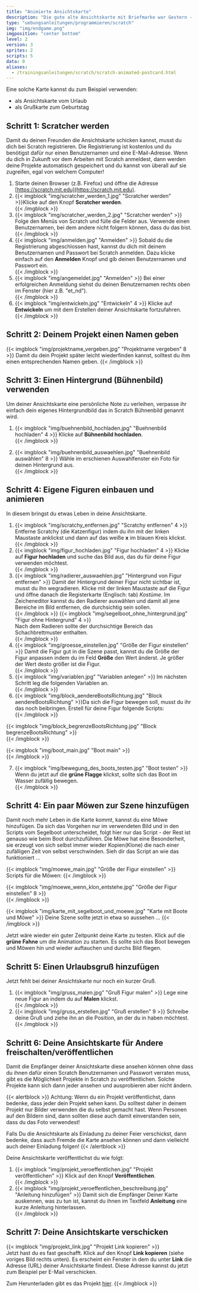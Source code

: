 ```yaml
---
title: "Animierte Ansichtskarte"
description: "Die gute alte Ansichtskarte mit Briefmarke war Gestern - heute bauen wir uns unsere eigene animierte Karte und verschicken sie an unsere Freunde."
type: "uebungsanleitungen/programmieren/scratch"
img: "img/endgame.png"
imgposition: "center bottom"
level: 2
version: 3
sprites: 2
scripts: 5
data: 0
aliases:
  - /trainingsanleitungen/scratch/scratch-animated-postcard.html
---
```


Eine solche Karte kannst du zum Beispiel verwenden:

* als Ansichtskarte vom Urlaub
* als Grußkarte zum Geburtstag

## Schritt 1: Scratcher werden

Damit du deinen Freunden die Ansichtskarte schicken kannst, musst du dich bei Scratch registrieren. Die Registrierung ist kostenlos und du benötigst dafür nur einen Benutzernamen und eine E-Mail-Adresse. Wenn du dich in Zukunft vor dem Arbeiten mit Scratch anmeldest, dann werden deine Projekte automatisch gespeichert und du kannst von überall auf sie zugreifen, egal von welchem Computer!

1. Starte deinen Browser (z.B. Firefox) und öffne die Adresse [https://scratch.mit.edu](https://scratch.mit.edu).
2. {{< imgblock "img/scratcher_werden_1.jpg" "Scratcher werden" >}}Klicke auf den Knopf **Scratcher werden**.  
{{< /imgblock >}}
3. {{< imgblock "img/scratcher_werden_2.jpg" "Scratcher werden" >}}
Folge den Menüs von Scratch und fülle die Felder aus. Verwende einen Benutzernamen, bei dem andere nicht folgern können, dass du das bist.  
{{< /imgblock >}}
4. {{< imgblock "img/anmelden.jpg" "Anmelden" >}}
Sobald du die Registrierung abgeschlossen hast, kannst du dich mit deinem Benutzernamen und Passwort bei Scratch anmelden. Dazu klicke einfach auf den **Anmelden** Knopf und gib deinen Benutzernamen und Passwort ein.  
{{< /imgblock >}}
5. {{< imgblock "img/angemeldet.jpg" "Anmelden" >}}
Bei einer erfolgreichen Anmeldung siehst du deinen Benutzernamen rechts oben im Fenster (hier z.B. "et_nd").  
{{< /imgblock >}}
6. {{< imgblock "img/entwickeln.jpg" "Entwickeln" 4 >}}
Klicke auf **Entwickeln** um mit dem Erstellen deiner Ansichtskarte fortzufahren.  
{{< /imgblock >}}

## Schritt 2: Deinem Projekt einen Namen geben

{{< imgblock "img/projektname_vergeben.jpg" "Projektname vergeben" 8 >}}
Damit du dein Projekt später leicht wiederfinden kannst, solltest du ihm einen entsprechenden Namen geben.
{{< /imgblock >}}

## Schritt 3: Einen Hintergrund (Bühnenbild) verwenden

Um deiner Ansichtskarte eine persönliche Note zu verleihen, verpasse ihr einfach dein eigenes Hintergrundbild das in Scratch Bühnenbild genannt wird.

1. {{< imgblock "img/buehnenbild_hochladen.jpg" "Buehnenbild hochladen" 4 >}}
Klicke auf **Bühnenbild hochladen**.  
{{< /imgblock >}}

2. {{< imgblock "img/buehnenbild_auswaehlen.jpg" "Buehnenbild auswählen" 8 >}}
Wähle im erschienen Auswahlfenster ein Foto für deinen Hintergrund aus.  
{{< /imgblock >}}

## Schritt 4: Eigene Figuren einbauen und animieren

In diesem bringst du etwas Leben in deine Ansichtskarte.

1. {{< imgblock "img/scratchy_entfernen.jpg" "Scratchy entfernen" 4 >}}
Entferne Scratchy (die Katzenfigur) indem du ihn mit der linken Maustaste anklickst und dann auf das weiße **x** im blauen Kreis klickst.  
{{< /imgblock >}}
2. {{< imgblock "img/figur_hochladen.jpg" "Figur hochladen" 4 >}}
Klicke auf **Figur hochladen** und suche das Bild aus, das du für deine Figur verwenden möchtest.  
{{< /imgblock >}}
3. {{< imgblock "img/radierer_auswaehlen.jpg" "Hintergrund von Figur entfernen" >}}  Damit der Hintergrund deiner Figur nicht sichtbar ist, musst du ihn wegradieren. Klicke mit der linken Maustaste auf die Figur und öffne danach die Registerkarte (Englisch: tab) *Kostüme*. Im Zeicheneditor kannst du den Radierer auswählen und damit all jene Bereiche im Bild entfernen, die durchsichtig sein sollen.  
{{< /imgblock >}}
{{< imgblock "img/segelboot_ohne_hintergrund.jpg" "Figur ohne Hintergrund" 4 >}}  
Nach dem Radieren sollte der durchsichtige Bereich das Schachbrettmuster enthalten.  
{{< /imgblock >}}
4. {{< imgblock "img/groesse_einstellen.jpg" "Größe der Figur einstellen" >}}
Damit die Figur gut in die Szene passt, kannst du die Größe der Figur anpassen indem du im Feld **Größe** den Wert änderst. Je größer der Wert desto größer ist die Figur.  
{{< /imgblock >}}
5. {{< imgblock "img/variablen.jpg" "Variablen anlegen" >}}
Im nächsten Schritt leg die folgenden Variablen an.  
{{< /imgblock >}}
6. {{< imgblock "img/block_aendereBootsRichtung.jpg" "Block aendereBootsRichtung" >}}Da sich die Figur bewegen soll, musst du ihr das noch beibringen. Erstell für deine Figur folgende Scripts:   
{{< /imgblock >}}

{{< imgblock "img/block_begrenzeBootsRichtung.jpg" "Block begrenzeBootsRichtung" >}}  
{{< /imgblock >}}

{{< imgblock "img/boot_main.jpg" "Boot main" >}}  
{{< /imgblock >}}

7. {{< imgblock "img/bewegung_des_boots_testen.jpg" "Boot testen" >}}
Wenn du jetzt auf die **grüne Flagge** klickst, sollte sich das Boot im Wasser zufällig bewegen.  
{{< /imgblock >}}

## Schritt 4: Ein paar Möwen zur Szene hinzufügen

Damit noch mehr Leben in die Karte kommt, kannst du eine Möwe hinzufügen. Da sich das Vorgehen nur im verwendeten Bild und in den Scripts vom Segelboot unterscheidet, folgt hier nur das Script - der Rest ist genauso wie beim Boot durchzuführen. Die Möwe hat eine Besonderheit, sie erzeugt von sich selbst immer wieder Kopien(Klone) die nach einer zufälligen Zeit von selbst verschwinden. Sieh dir das Script an wie das funktioniert ...

{{< imgblock "img/moewe_main.jpg" "Größe der Figur einstellen" >}}
Scripts für die Möwen:
{{< /imgblock >}}

{{< imgblock "img/moewe_wenn_klon_entstehe.jpg" "Größe der Figur einstellen" 8 >}}  
{{< /imgblock >}}

{{< imgblock "img/karte_mit_segelboot_und_moewe.jpg" "Karte mit Boote und Möwe" >}}
Deine Szene sollte jetzt in etwa so aussehen ...
{{< /imgblock >}}

Jetzt wäre wieder ein guter Zeitpunkt deine Karte zu testen. Klick auf die **grüne Fahne** um die Animation zu starten. Es sollte sich das Boot bewegen und Möwen hin und wieder auftauchen und durchs Bild fliegen.

## Schritt 5: Einen Urlaubsgruß hinzufügen

Jetzt fehlt bei deiner Ansichtskarte nur noch ein kurzer Gruß. 

1. {{< imgblock "img/gruss_malen.jpg" "Gruß Figur malen" >}}
Lege eine neue Figur an indem du auf **Malen** klickst.   
{{< /imgblock >}} 
2. {{< imgblock "img/gruss_erstellen.jpg" "Gruß erstellen" 9 >}}
Schreibe deine Gruß und ziehe ihn an die Position, an der du in haben möchtest.  
{{< /imgblock >}}

## Schritt 6: Deine Ansichtskarte für Andere freischalten/veröffentlichen

Damit die Empfänger deiner Ansichtskarte diese ansehen können ohne dass du ihnen dafür einen Scratch Benutzernamen und Passwort verraten muss, gibt es die Möglichkeit Projekte in Scratch zu veröffentlichen. Solche Projekte kann sich dann jeder ansehen und ausprobieren aber nicht ändern.

{{< alertblock >}}
Achtung: Wenn du ein Projekt veröffentlichst, dann bedenke, dass jeder dein Projekt sehen kann. Du solltest daher in deinem Projekt nur Bilder verwenden die du selbst gemacht hast. Wenn Personen auf den Bildern sind, dann sollten diese auch damit einverstanden sein, dass du das Foto verwendest!

Falls Du die Ansichtskarte als Einladung zu deiner Feier verschickst, dann bedenke, dass auch Fremde die Karte ansehen können und dann vielleicht auch deiner Einladung folgen!
{{< /alertblock >}}

Deine Ansichtskarte veröffentlichst du wie folgt:

1. {{< imgblock "img/projekt_veroeffentlichen.jpg" "Projekt veröffentlichen" >}}
Klick auf den Knopf **Veröffentlichen**.  
{{< /imgblock >}}
2. {{< imgblock "img/projekt_veroeffentlichen_beschreibung.jpg" "Anleitung hinzufügen" >}}
Damit sich die Empfänger Deiner Karte auskennen, was zu tun ist, kannst du ihnen im Textfeld **Anleitung** eine kurze Anleitung hinterlassen.  
{{< /imgblock >}}

## Schritt 7: Deine Ansichtskarte verschicken

{{< imgblock "img/projekt_link.jpg" "Projekt Link kopieren" >}}  
Jetzt hast du es fast geschafft. Klick auf den Knopf **Link kopieren** (siehe voriges Bild rechts unten). Es erscheint ein Fenster in dem du unter **Link** die Adresse (URL) deiner Ansichtskarte findest. Diese Adresse kannst du jetzt zum Beispiel per E-Mail verschicken.  

Zum Herunterladen gibt es das Projekt [hier](animated_postcard.sb3).
{{< /imgblock >}}



